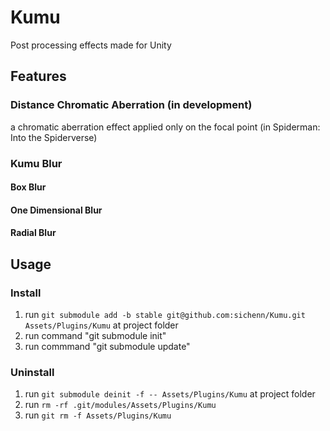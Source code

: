 # Kumu
Post processing effects made for Unity

## Features
### Distance Chromatic Aberration (in development)
a chromatic aberration effect applied only on the focal point (in Spiderman: Into the Spiderverse)

### Kumu Blur
#### Box Blur
#### One Dimensional Blur
#### Radial Blur


## Usage
### Install
1. run `git submodule add -b stable git@github.com:sichenn/Kumu.git Assets/Plugins/Kumu` at project folder
1. run command "git submodule init"
1. run commmand "git submodule update"

### Uninstall
1. run `git submodule deinit -f -- Assets/Plugins/Kumu` at project folder 
1. run `rm -rf .git/modules/Assets/Plugins/Kumu`
1. run `git rm -f Assets/Plugins/Kumu`
